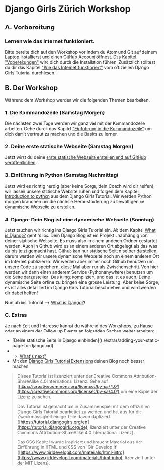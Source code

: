 # Django Girls Zürich Workshop

## A. Vorbereitung

### Lernen wie das Internet funktioniert.

Bitte bereite dich auf den Workshop vor indem du Atom und Git auf deinem Laptop installierst und einen GitHub Account öffnest. Das Kapitel ["Vobereitungen"](./preparations.md) wird dich durch die Installation führen. Zusätzlich solltest du dir das Kapitel ["Wie das Internet funktioniert"](https://tutorial.djangogirls.org/de/how_the_internet_works/) vom offiziellen Django Girls Tutorial durchlesen.

## B. Der Workshop

Während dem Workshop werden wir die folgenden Themen bearbeiten.

### 1. Die Kommandozeile \(Samstag Morgen\)

Die nächsten zwei Tage werden wir ganz viel mit der Kommandozeile arbeiten. Gehe durch das Kapitel ["Einführung in die Kommandozeile"](https://tutorial.djangogirls.org/de/intro_to_command_line/) um dich damit vertraut zu machen und die Basics zu lernen.

### 2. Deine erste statische Webseite \(Samstag Morgen\)

Jetzt wirst du deine [erste statische Webseite erstellen und auf GitHub veröffentlichen](./static-website/README.md).

### 3. Einführung in Python \(Samstag Nachmittag\)

Jetzt wird es richtig nerdig \(aber keine Sorge, dein Coach wird dir helfen\), wir lassen unsere statische Website ruhen und folgen dem Kapitel [Introduction to python](https://tutorial.djangogirls.org/en/python_introduction/) aus dem Django Girls Tutorial. Wir werden Python morgen brauchen um die nächste Herausforderung zu bewältigen ne dynamische Webseite zu erstellen.

### 4. Django: Dein Blog ist eine dynamische Webseite \(Sonntag\)

Jetzt tauchen wir richtig ins Django Girls Tutorial ein. Ab dem Kapitel [What is Django?](https://tutorial.djangogirls.org/en/django/) geht 's los. Dein Django Blog ist ein Projekt unabhängig von deiner statische Webseite. Es muss also in einem anderen Ordner gestartet werden. Auch in Github wird es an einem anderen Ort abgelegt als das was du bis jetzt gemacht hast. Github kan nur statische Seiten selber darstellen, darum werden wir unsere dynamische Webseite noch an einem anderen Ort im Internet publizieren. Wir werden aber immer noch Github benutzen um unsere Code zu speichern, diese Mal aber nur als Zwischenschritt. Von hier werden wir dann einen anderem Service \(Pythonanywhere\) benutzen um die Seite darzustellen. Das klingt kompliziert, und das ist es auch. Deine dynamische Seite online zu bringen eine grosse Leistung. Aber keine Sorge, es ist alles detailliert im Django Girls Tutorial beschrieben und wird werden dir dabei helfen!

Nun ab ins Tutorial --&gt; [What is Django?](https://tutorial.djangogirls.org/en/django/)!

### C. Extras

Je nach Zeit und Interesse kannst du während des Workshops, zu Hause oder an einem der Follow up Events an folgenden Sachen weiter arbeiten:

* \[Deine statische Seite in Django einbinden\]\(\(./extras/adding-your-static-page-to-django.md\)
* * [What's next?](https://tutorial.djangogirls.org/en/whats_next/)
* Mit den [Django Girls Tutorial Extensions](https://djangogirls.gitbooks.io/django-girls-tutorial-extensions/content/) deinen Blog noch besser machen

> Dieses Tutorial ist lizenziert unter der Creative Commons Attribution-ShareAlike 4.0 International Lizenz. Gehe auf [https://creativecommons.org/licenses/by-sa/4.0/](https://creativecommons.org/licenses/by-sa/4.0/) um eine Kopie der Lizenz zu sehen.
>
> Das Tutorial ist gemacht um in Zusammenspiel mit dem offiziellen Django Girls Tutorial bearbetiet zu werden und hat aus für die Zweckmässigkeit einige Teile davon dupliziert. \([https://tutorial.djangogirls.org/en](https://tutorial.djangogirls.org/de), lizenziert unter der Creative Commons Attribution-ShareAlike 4.0 International Lizenz\).
>
> Das CSS Kapitel wurde inspiriert und braucht Material aus der Einführung in HTML und CSS von 'Girl Develop It' \([https://www.girldevelopit.com/materials/html-intro](https://www.girldevelopit.com/materials/html-intro), lizenziert unter der MIT Lizenz\).



